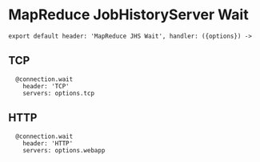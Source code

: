 
# MapReduce JobHistoryServer Wait

    export default header: 'MapReduce JHS Wait', handler: ({options}) ->

## TCP

      @connection.wait
        header: 'TCP'
        servers: options.tcp

## HTTP

      @connection.wait
        header: 'HTTP'
        servers: options.webapp

